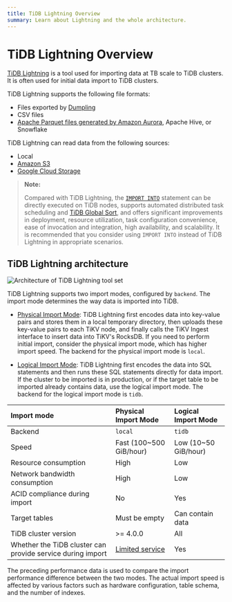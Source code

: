 ```yaml
---
title: TiDB Lightning Overview
summary: Learn about Lightning and the whole architecture.
---
```


# TiDB Lightning Overview

[TiDB Lightning](https://github.com/pingcap/tidb/tree/master/lightning) is a tool used for importing data at TB scale to TiDB clusters. It is often used for initial data import to TiDB clusters.

TiDB Lightning supports the following file formats:

- Files exported by [Dumpling](/dumpling-overview.md)
- CSV files
- [Apache Parquet files generated by Amazon Aurora](/migrate-aurora-to-tidb.md), Apache Hive, or Snowflake

TiDB Lightning can read data from the following sources:

- Local
- [Amazon S3](/external-storage-uri.md#amazon-s3-uri-format)
- [Google Cloud Storage](/external-storage-uri.md#gcs-uri-format)

> **Note:**
>
> Compared with TiDB Lightning, the [`IMPORT INTO`](/sql-statements/sql-statement-import-into.md) statement can be directly executed on TiDB nodes, supports automated distributed task scheduling and [TiDB Global Sort](/tidb-global-sort.md), and offers significant improvements in deployment, resource utilization, task configuration convenience, ease of invocation and integration, high availability, and scalability. It is recommended that you consider using `IMPORT INTO` instead of TiDB Lightning in appropriate scenarios.

## TiDB Lightning architecture

![Architecture of TiDB Lightning tool set](https://download.pingcap.com/images/docs/tidb-lightning-architecture.png)

TiDB Lightning supports two import modes, configured by `backend`. The import mode determines the way data is imported into TiDB.

- [Physical Import Mode](/tidb-lightning/tidb-lightning-physical-import-mode.md): TiDB Lightning first encodes data into key-value pairs and stores them in a local temporary directory, then uploads these key-value pairs to each TiKV node, and finally calls the TiKV Ingest interface to insert data into TiKV's RocksDB. If you need to perform initial import, consider the physical import mode, which has higher import speed. The backend for the physical import mode is `local`.

- [Logical Import Mode](/tidb-lightning/tidb-lightning-logical-import-mode.md): TiDB Lightning first encodes the data into SQL statements and then runs these SQL statements directly for data import. If the cluster to be imported is in production, or if the target table to be imported already contains data, use the logical import mode. The backend for the logical import mode is `tidb`.

| Import mode | Physical Import Mode | Logical Import Mode |
|:---|:---|:---|
| Backend | `local` | `tidb` |
| Speed | Fast (100~500 GiB/hour) | Low (10~50 GiB/hour)|
| Resource consumption| High | Low |
| Network bandwidth consumption | High | Low |
| ACID compliance during import | No | Yes |
| Target tables | Must be empty | Can contain data |
| TiDB cluster version | >= 4.0.0 | All |
| Whether the TiDB cluster can provide service during import | [Limited service](/tidb-lightning/tidb-lightning-physical-import-mode.md#limitations) | Yes |

<Note>

The preceding performance data is used to compare the import performance difference between the two modes. The actual import speed is affected by various factors such as hardware configuration, table schema, and the number of indexes.

</Note>

